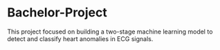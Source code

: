 # Bachelor-Project
This project focused on building a two-stage machine learning model to detect and classify heart anomalies in ECG signals.  
